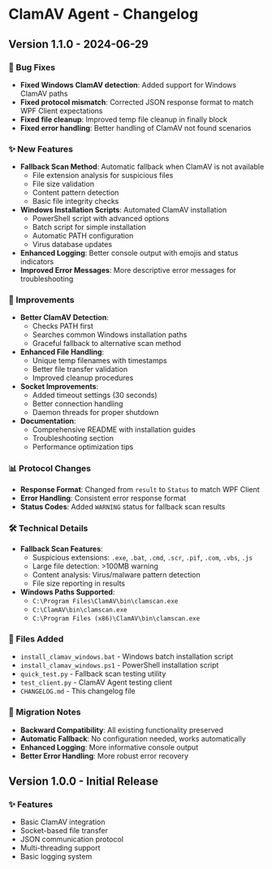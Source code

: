 # ClamAV Agent - Changelog

## Version 1.1.0 - 2024-06-29

### 🐛 Bug Fixes
- **Fixed Windows ClamAV detection**: Added support for Windows ClamAV paths
- **Fixed protocol mismatch**: Corrected JSON response format to match WPF Client expectations
- **Fixed file cleanup**: Improved temp file cleanup in finally block
- **Fixed error handling**: Better handling of ClamAV not found scenarios

### ✨ New Features
- **Fallback Scan Method**: Automatic fallback when ClamAV is not available
  - File extension analysis for suspicious files
  - File size validation
  - Content pattern detection
  - Basic file integrity checks
- **Windows Installation Scripts**: Automated ClamAV installation
  - PowerShell script with advanced options
  - Batch script for simple installation
  - Automatic PATH configuration
  - Virus database updates
- **Enhanced Logging**: Better console output with emojis and status indicators
- **Improved Error Messages**: More descriptive error messages for troubleshooting

### 🔧 Improvements
- **Better ClamAV Detection**: 
  - Checks PATH first
  - Searches common Windows installation paths
  - Graceful fallback to alternative scan method
- **Enhanced File Handling**:
  - Unique temp filenames with timestamps
  - Better file transfer validation
  - Improved cleanup procedures
- **Socket Improvements**:
  - Added timeout settings (30 seconds)
  - Better connection handling
  - Daemon threads for proper shutdown
- **Documentation**: 
  - Comprehensive README with installation guides
  - Troubleshooting section
  - Performance optimization tips

### 📊 Protocol Changes
- **Response Format**: Changed from `result` to `Status` to match WPF Client
- **Error Handling**: Consistent error response format
- **Status Codes**: Added `WARNING` status for fallback scan results

### 🛠️ Technical Details
- **Fallback Scan Features**:
  - Suspicious extensions: `.exe`, `.bat`, `.cmd`, `.scr`, `.pif`, `.com`, `.vbs`, `.js`
  - Large file detection: >100MB warning
  - Content analysis: Virus/malware pattern detection
  - File size reporting in results
- **Windows Paths Supported**:
  - `C:\Program Files\ClamAV\bin\clamscan.exe`
  - `C:\ClamAV\bin\clamscan.exe`
  - `C:\Program Files (x86)\ClamAV\bin\clamscan.exe`

### 📝 Files Added
- `install_clamav_windows.bat` - Windows batch installation script
- `install_clamav_windows.ps1` - PowerShell installation script
- `quick_test.py` - Fallback scan testing utility
- `test_client.py` - ClamAV Agent testing client
- `CHANGELOG.md` - This changelog file

### 🔄 Migration Notes
- **Backward Compatibility**: All existing functionality preserved
- **Automatic Fallback**: No configuration needed, works automatically
- **Enhanced Logging**: More informative console output
- **Better Error Handling**: More robust error recovery

## Version 1.0.0 - Initial Release

### ✨ Features
- Basic ClamAV integration
- Socket-based file transfer
- JSON communication protocol
- Multi-threading support
- Basic logging system 